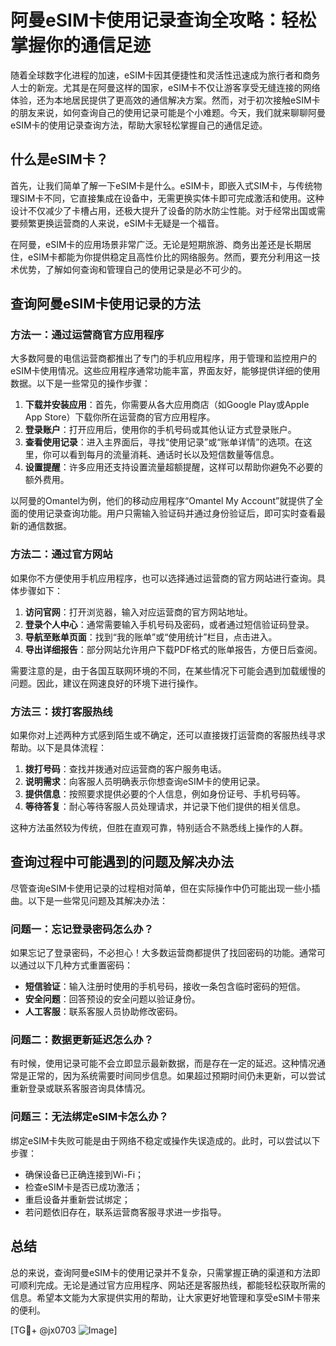 # 阿曼eSIM卡使用记录查询全攻略：轻松掌握你的通信足迹

随着全球数字化进程的加速，eSIM卡因其便捷性和灵活性迅速成为旅行者和商务人士的新宠。尤其是在阿曼这样的国家，eSIM卡不仅让游客享受无缝连接的网络体验，还为本地居民提供了更高效的通信解决方案。然而，对于初次接触eSIM卡的朋友来说，如何查询自己的使用记录可能是个小难题。今天，我们就来聊聊阿曼eSIM卡的使用记录查询方法，帮助大家轻松掌握自己的通信足迹。

## 什么是eSIM卡？

首先，让我们简单了解一下eSIM卡是什么。eSIM卡，即嵌入式SIM卡，与传统物理SIM卡不同，它直接集成在设备中，无需更换实体卡即可完成激活和使用。这种设计不仅减少了卡槽占用，还极大提升了设备的防水防尘性能。对于经常出国或需要频繁更换运营商的人来说，eSIM卡无疑是一个福音。

在阿曼，eSIM卡的应用场景非常广泛。无论是短期旅游、商务出差还是长期居住，eSIM卡都能为你提供稳定且高性价比的网络服务。然而，要充分利用这一技术优势，了解如何查询和管理自己的使用记录是必不可少的。

## 查询阿曼eSIM卡使用记录的方法

### 方法一：通过运营商官方应用程序

大多数阿曼的电信运营商都推出了专门的手机应用程序，用于管理和监控用户的eSIM卡使用情况。这些应用程序通常功能丰富，界面友好，能够提供详细的使用数据。以下是一些常见的操作步骤：

1. **下载并安装应用**：首先，你需要从各大应用商店（如Google Play或Apple App Store）下载你所在运营商的官方应用程序。
2. **登录账户**：打开应用后，使用你的手机号码或其他认证方式登录账户。
3. **查看使用记录**：进入主界面后，寻找“使用记录”或“账单详情”的选项。在这里，你可以看到每月的流量消耗、通话时长以及短信数量等信息。
4. **设置提醒**：许多应用还支持设置流量超额提醒，这样可以帮助你避免不必要的额外费用。

以阿曼的Omantel为例，他们的移动应用程序“Omantel My Account”就提供了全面的使用记录查询功能。用户只需输入验证码并通过身份验证后，即可实时查看最新的通信数据。

### 方法二：通过官方网站

如果你不方便使用手机应用程序，也可以选择通过运营商的官方网站进行查询。具体步骤如下：

1. **访问官网**：打开浏览器，输入对应运营商的官方网站地址。
2. **登录个人中心**：通常需要输入手机号码及密码，或者通过短信验证码登录。
3. **导航至账单页面**：找到“我的账单”或“使用统计”栏目，点击进入。
4. **导出详细报告**：部分网站允许用户下载PDF格式的账单报告，方便日后查阅。

需要注意的是，由于各国互联网环境的不同，在某些情况下可能会遇到加载缓慢的问题。因此，建议在网速良好的环境下进行操作。

### 方法三：拨打客服热线

如果你对上述两种方式感到陌生或不确定，还可以直接拨打运营商的客服热线寻求帮助。以下是具体流程：

1. **拨打号码**：查找并拨通对应运营商的客户服务电话。
2. **说明需求**：向客服人员明确表示你想查询eSIM卡的使用记录。
3. **提供信息**：按照要求提供必要的个人信息，例如身份证号、手机号码等。
4. **等待答复**：耐心等待客服人员处理请求，并记录下他们提供的相关信息。

这种方法虽然较为传统，但胜在直观可靠，特别适合不熟悉线上操作的人群。

## 查询过程中可能遇到的问题及解决办法

尽管查询eSIM卡使用记录的过程相对简单，但在实际操作中仍可能出现一些小插曲。以下是一些常见问题及其解决办法：

### 问题一：忘记登录密码怎么办？

如果忘记了登录密码，不必担心！大多数运营商都提供了找回密码的功能。通常可以通过以下几种方式重置密码：

- **短信验证**：输入注册时使用的手机号码，接收一条包含临时密码的短信。
- **安全问题**：回答预设的安全问题以验证身份。
- **人工客服**：联系客服人员协助修改密码。

### 问题二：数据更新延迟怎么办？

有时候，使用记录可能不会立即显示最新数据，而是存在一定的延迟。这种情况通常是正常的，因为系统需要时间同步信息。如果超过预期时间仍未更新，可以尝试重新登录或联系客服咨询具体情况。

### 问题三：无法绑定eSIM卡怎么办？

绑定eSIM卡失败可能是由于网络不稳定或操作失误造成的。此时，可以尝试以下步骤：

- 确保设备已正确连接到Wi-Fi；
- 检查eSIM卡是否已成功激活；
- 重启设备并重新尝试绑定；
- 若问题依旧存在，联系运营商客服寻求进一步指导。

## 总结

总的来说，查询阿曼eSIM卡的使用记录并不复杂，只需掌握正确的渠道和方法即可顺利完成。无论是通过官方应用程序、网站还是客服热线，都能轻松获取所需的信息。希望本文能为大家提供实用的帮助，让大家更好地管理和享受eSIM卡带来的便利。

[TG💪+ @jx0703 ![Image](https://github.com/user-attachments/assets/dbca1d08-cadb-493c-b0ec-ad6f7a83f270)]